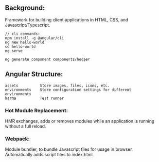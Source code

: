 ## Background:
Framework for building client applications in HTML, CSS, and Javascript/Typescript.
```
// cli commands:
npm install -g @angular/cli
ng new hello-world
cd hello-world
ng serve

ng generate component components/hedaer
```

## Angular Structure:
```
assets          Store images, files, icons, etc.
environments    Store configuration settings for different environments
karma           Test runner
```

### Hot Module Replacement:
HMR exchanges, adds or removes modules while an application is running without a full reload. 

### Webpack:
Module bundler, to bundle Javascript files for usage in browser. Automatically adds script files to index.html.
